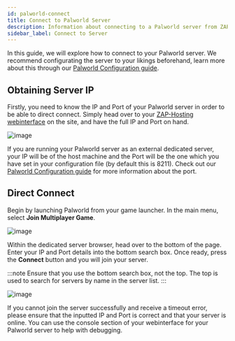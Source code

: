 ```yaml
---
id: palworld-connect
title: Connect to Palworld Server
description: Information about connecting to a Palworld server from ZAP-Hosting - ZAP-Hosting.com documentation
sidebar_label: Connect to Server
---
```


In this guide, we will explore how to connect to your Palworld server. We recommend configurating the server to your likings beforehand, learn more about this through our [Palworld Configuration guide](palworld-configuration.md).

## Obtaining Server IP

Firstly, you need to know the IP and Port of your Palworld server in order to be able to direct connect. Simply head over to your [ZAP-Hosting webinterface](https://zap-hosting.com/en/customer/) on the site, and have the full IP and Port on hand.

![image](https://github.com/zaphosting/docs/assets/42719082/62bcad5b-064c-45cd-a7f0-406a1148b15c)

If you are running your Palworld server as an external dedicated server, your IP will be of the host machine and the Port will be the one which you have set in your configuration file (by default this is 8211). Check out our [Palworld Configuration guide](palworld-configuration.md) for more information about the port.

## Direct Connect

Begin by launching Palworld from your game launcher. In the main menu, select **Join Multiplayer Game**.

![image](https://github.com/zaphosting/docs/assets/42719082/fefc7ead-5098-4bdb-aa56-c9d78673d7e8)

Within the dedicated server browser, head over to the bottom of the page. Enter your IP and Port details into the bottom search box. Once ready, press the **Connect** button and you will join your server.

:::note
Ensure that you use the bottom search box, not the top. The top is used to search for servers by name in the server list.
:::

![image](https://github.com/zaphosting/docs/assets/42719082/ae31ddee-8992-486a-aef3-e6e4d115f018)

If you cannot join the server successfully and receive a timeout error, please ensure that the inputted IP and Port is correct and that your server is online. You can use the console section of your webinterface for your Palworld server to help with debugging.